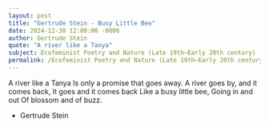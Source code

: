 ```yaml
---
layout: post
title: "Gertrude Stein - Busy Little Bee"
date: 2024-12-30 12:00:00 -0000
author: Gertrude Stein
quote: "A river like a Tanya"
subject: Ecofeminist Poetry and Nature (Late 19th–Early 20th century)
permalink: /Ecofeminist Poetry and Nature (Late 19th–Early 20th century)/Gertrude Stein/Gertrude Stein - Busy Little Bee
---
```


A river like a Tanya
Is only a promise that goes away.
A river goes by, and it comes back,
It goes and it comes back
Like a busy little bee,
Going in and out
Of blossom and of buzz.

- Gertrude Stein
